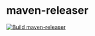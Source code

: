 # maven-releaser

[![Build maven-releaser](https://github.com/ngeor/kamino/actions/workflows/build-libs-maven-releaser.yml/badge.svg)](https://github.com/ngeor/kamino/actions/workflows/build-libs-maven-releaser.yml)
